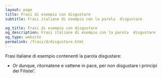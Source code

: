 ```yaml
---
layout: page
title: Frasi di esempio con disgustare 
subtitle: Frasi italiane di esempio con la parola  disgustare

og_title: Frasi di esempio con disgustare 
og_description: Frasi italiane di esempio con la parola  disgustare
og_type: website
permalink: /frasi/d/disgustare.html
---
```


Frasi italiane di esempio contenenti la parola disgustare:


- Or dunque, ritornatene e vattene in pace, per non disgustare i principi dei Filistei’.

